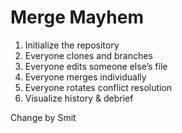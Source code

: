 # Merge Mayhem

1. Initialize the repository
2. Everyone clones and branches
3. Everyone edits someone else’s file
4. Everyone merges individually
5. Everyone rotates conflict resolution
6. Visualize history & debrief

Change by  Smit
